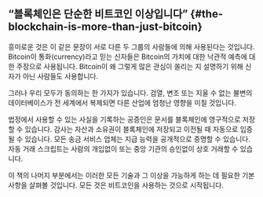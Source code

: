 ## “블록체인은 단순한 비트코인 이상입니다” {#the-blockchain-is-more-than-just-bitcoin}

흥미로운 것은 이 같은 문장이 서로 다른 두 그룹의 사람들에 의해 사용된다는 것입니다.
Bitcoin이 통화(currency)라고 믿는 신자들은 Bitcoin의 가치에 대한 낙관적 예측에 대한 주장으로 사용됩니다.
Bitcoin이 왜 그렇게 많은 관심이 쏠리는 지 설명하기 위해 신자가 아닌 사람들도 사용합니다.

그러나 우리 모두가 동의하는 한 가지가 있습니다. 검열, 변조 또는 지울 수 없는 불변의 데이터베이스가 전 세계에서 복제되면 다른 산업에 엄청난 영향을 미칠 것입니다.

법정에서 사용할 수 있는 사실을 기록하는 공증인은 문서를 블록체인에 영구적으로 저장할 수 있습니다. 감사는 자산과 소유권이 블록체인에 저장되고 이전될 때 자동으로 입증될 수 있습니다. 모든 송금 서비스 업체는 지급 능력을 공개적으로 증명할 수 있습니다. 자동 거래 스크립트는 사람의 개입없이 또는 중앙 기관의 승인없이 상호 거래할 수 있습니다.

이 책의 나머지 부분에서는 이러한 모든 기술과 그 이상을 가능하게 하는 데 필요한 기본 사항을 살펴볼 것입니다. 모든 것은 비트코인을 사용하는 것으로 시작됩니다.
